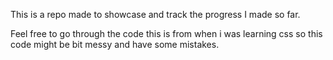 

This is a repo made to showcase and track the progress I made so far.

Feel free to go through the code this is from when i was learning css so this code might be bit messy and have some mistakes.
